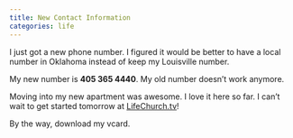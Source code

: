 ```yaml
---
title: New Contact Information
categories: life
---
```


I just got a new phone number. I figured it would be better to have a local number in Oklahoma instead of keep my Louisville number.

My new number is **405 365 4440**. My old number doesn’t work anymore.

Moving into my new apartment was awesome. I love it here so far. I can’t wait to get started tomorrow at [LifeChurch.tv](http://web.archive.org/web/20080109223404/http://lifechurch.tv/)!

By the way, download my vcard.
